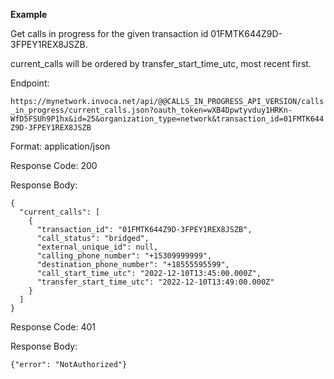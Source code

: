 **Example**

Get calls in progress for the given transaction id <span
class="title-ref">01FMTK644Z9D-3FPEY1REX8JSZB</span>.

<span class="title-ref">current\_calls</span> will be ordered by <span
class="title-ref">transfer\_start\_time\_utc</span>, most recent first.

Endpoint:

`https://mynetwork.invoca.net/api/@@CALLS_IN_PROGRESS_API_VERSION/calls_in_progress/current_calls.json?oauth_token=wXB4Dpwtyvduy1HRKn-WfD5FSUh9P1hx&id=25&organization_type=network&transaction_id=01FMTK644Z9D-3FPEY1REX8JSZB`

Format: application/json

Response Code: 200

Response Body:

    {
      "current_calls": [
        {
          "transaction_id": "01FMTK644Z9D-3FPEY1REX8JSZB",
          "call_status": "bridged",
          "external_unique_id": null,
          "calling_phone_number": "+15309999999",
          "destination_phone_number": "+18555595599",
          "call_start_time_utc": "2022-12-10T13:45:00.000Z",
          "transfer_start_time_utc": "2022-12-10T13:49:00.000Z"
        }
      ]
    }

Response Code: 401

Response Body:

    {"error": "NotAuthorized"}
